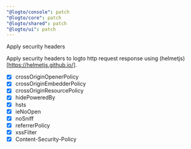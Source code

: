 ```yaml
---
"@logto/console": patch
"@logto/core": patch
"@logto/shared": patch
"@logto/ui": patch
---
```


Apply security headers

Apply security headers to logto http request response using (helmetjs)[https://helmetjs.github.io/].

- [x] crossOriginOpenerPolicy
- [x] crossOriginEmbedderPolicy
- [x] crossOriginResourcePolicy
- [x] hidePoweredBy
- [x] hsts
- [x] ieNoOpen
- [x] noSniff
- [x] referrerPolicy
- [x] xssFilter
- [x] Content-Security-Policy
